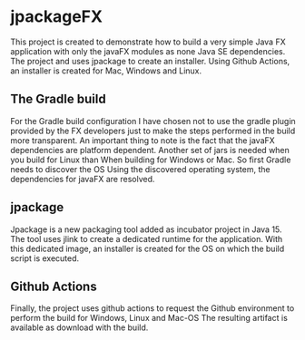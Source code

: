 # jpackageFX 

This project is created to demonstrate how to build a very simple Java FX application with only the javaFX modules 
as none Java SE dependencies. 
The project and uses jpackage to create an installer.
Using Github Actions, an installer is created for Mac, Windows and Linux.

## The Gradle build

For the Gradle build configuration I have chosen not to use the gradle plugin provided by the FX developers just
to make the steps performed in the build more transparent.
An important thing to note is the fact that the javaFX dependencies are platform dependent. Another set of jars is
needed when you build for Linux than When building for Windows or Mac. So first Gradle needs to discover the OS 
Using the discovered operating system, the dependencies for javaFX are resolved.

## jpackage

Jpackage is a new packaging tool added as incubator project in Java 15. The tool uses jlink to create a dedicated runtime
for the application. With this dedicated image, an installer is created for the OS on which the build script is executed.

## Github Actions

Finally, the project uses github actions to request the Github environment to perform the build for Windows, Linux and Mac-OS
The resulting artifact is available as download with the build.



